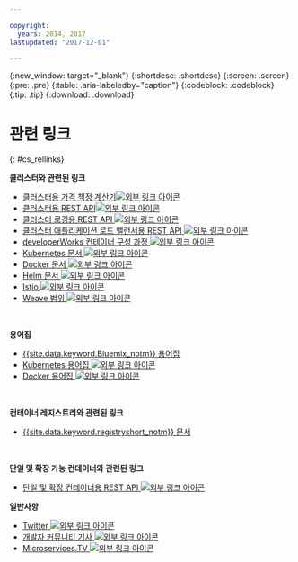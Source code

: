 ```yaml
---

copyright:
  years: 2014, 2017
lastupdated: "2017-12-01"

---
```


{:new_window: target="_blank"}
{:shortdesc: .shortdesc}
{:screen: .screen}
{:pre: .pre}
{:table: .aria-labeledby="caption"}
{:codeblock: .codeblock}
{:tip: .tip}
{:download: .download}


# 관련 링크
{: #cs_rellinks}

**클러스터와 관련된 링크**

- [클러스터용 가격 책정 계산기![외부 링크 아이콘](../icons/launch-glyph.svg "외부 링크 아이콘")](https://console.bluemix.net/?direct=classic%2F&env_id=ibm%3Ayp%3Aus-south#/pricing/cloudOEPaneId=pricing&paneId=pricingSheet&orgGuid=83f3f6dd-e430-4955-8225-0963753d8b0f&spaceGuid=f616188f-e265-4e04-84be-1b3d2ec63db3)
- [클러스터용 REST API![외부 링크 아이콘](../icons/launch-glyph.svg "외부 링크 아이콘")](https://containers.bluemix.net/swagger)
- [클러스터 로깅용 REST API ![외부 링크 아이콘](../icons/launch-glyph.svg "외부 링크 아이콘")](https://us-south.containers.bluemix.net/swagger-logging/)
- [클러스터 애플리케이션 로드 밸런서용 REST API ![외부 링크 아이콘](../icons/launch-glyph.svg "외부 링크 아이콘")](https://us-south.containers.bluemix.net/swagger-alb-api/)
- [developerWorks 컨테이너 구성 과정 ![외부 링크 아이콘](../icons/launch-glyph.svg "외부 링크 아이콘")](https://developer.ibm.com/code/journey/category/container-orchestration/)
- [Kubernetes 문서 ![외부 링크 아이콘](../icons/launch-glyph.svg "외부 링크 아이콘")](https://kubernetes.io/)
- [Docker 문서 ![외부 링크 아이콘](../icons/launch-glyph.svg "외부 링크 아이콘")](https://docs.docker.com/engine/)
- [Helm 문서 ![외부 링크 아이콘](../icons/launch-glyph.svg "외부 링크 아이콘")](https://docs.helm.sh/helm/)
- [Istio ![외부 링크 아이콘](../icons/launch-glyph.svg "외부 링크 아이콘")](https://istio.io/)
- [Weave 범위 ![외부 링크 아이콘](../icons/launch-glyph.svg "외부 링크 아이콘")](https://www.weave.works/oss/scope/)

<br />


**용어집**
- [{{site.data.keyword.Bluemix_notm}} 용어집](/docs/overview/glossary/index.html)
- [Kubernetes 용어집 ![외부 링크 아이콘](../icons/launch-glyph.svg "외부 링크 아이콘")](https://kubernetes.io/docs/reference/glossary/?fundamental=true)
- [Docker 용어집 ![외부 링크 아이콘](../icons/launch-glyph.svg "외부 링크 아이콘")](https://docs.docker.com/glossary/)

<br />


**컨테이너 레지스트리와 관련된 링크**

- [{{site.data.keyword.registryshort_notm}} 문서](/docs/services/Registry/index.html)


<br />



**단일 및 확장 가능 컨테이너와 관련된 링크**

- [단일 및 확장 컨테이너용 REST API ![외부 링크 아이콘](../icons/launch-glyph.svg "외부 링크 아이콘")](http://ccsapi-doc.mybluemix.net/)

**일반사항**

- [Twitter ![외부 링크 아이콘](../icons/launch-glyph.svg "외부 링크 아이콘")](https://twitter.com/hashtag/ibmcontainers)
- [개발자 커뮤니티 기사 ![외부 링크 아이콘](../icons/launch-glyph.svg "외부 링크 아이콘")](https://www.ibm.com/blogs/bluemix/tag/containers/)
- [Microservices.TV ![외부 링크 아이콘](../icons/launch-glyph.svg "외부 링크 아이콘")](https://developer.ibm.com/tv/microservices/)

<br />

